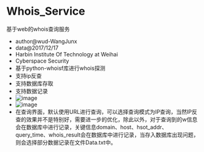 # Whois_Service
基于web的whois查询服务
* author@wud-WangJunx
* data@2017/12/17
* Harbin Institute Of Technology at Weihai
* Cyberspace Security
* 基于python-whoisf库进行whois探测
* 支持ip反查
* 支持数据库存取
* 支持数据记录
* ![image](https://github.com/WangJunx/Whois-Service/blob/master/index.png)
* ![image](https://github.com/WangJunx/Whois-Service/blob/master/show.png)
* 在查询界面，默认使用URL进行查询，可以选择查询模式为IP查询，当然IP反查的效果并不是特别好，需要进一步的优化，除此以外，对于查询到的w信息会在数据库中进行记录，关键信息domain、host、hsot_addr、query_time、whois_result会在数据库中进行记录，当存入数据库出现问题，则会选择部分数据记录在文件Data.txt中。
